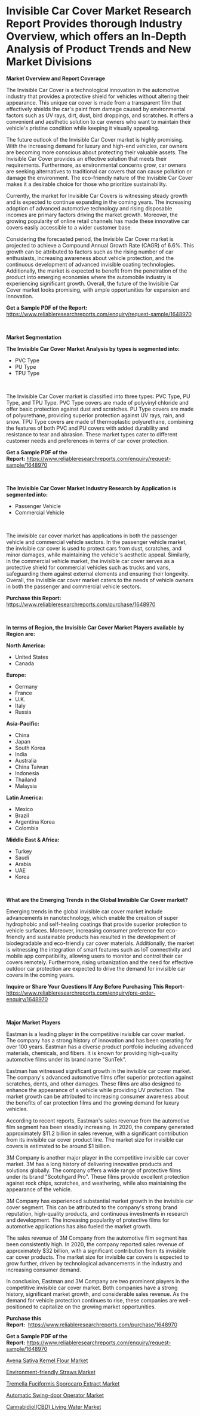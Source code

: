 <p><h1>Invisible Car Cover Market Research Report Provides thorough Industry Overview, which offers an In-Depth Analysis of Product Trends and New Market Divisions</h1></p><p><strong>Market Overview and Report Coverage</strong></p>
<p><p>The Invisible Car Cover is a technological innovation in the automotive industry that provides a protective shield for vehicles without altering their appearance. This unique car cover is made from a transparent film that effectively shields the car's paint from damage caused by environmental factors such as UV rays, dirt, dust, bird droppings, and scratches. It offers a convenient and aesthetic solution to car owners who want to maintain their vehicle's pristine condition while keeping it visually appealing.</p><p>The future outlook of the Invisible Car Cover market is highly promising. With the increasing demand for luxury and high-end vehicles, car owners are becoming more conscious about protecting their valuable assets. The Invisible Car Cover provides an effective solution that meets their requirements. Furthermore, as environmental concerns grow, car owners are seeking alternatives to traditional car covers that can cause pollution or damage the environment. The eco-friendly nature of the Invisible Car Cover makes it a desirable choice for those who prioritize sustainability.</p><p>Currently, the market for Invisible Car Covers is witnessing steady growth and is expected to continue expanding in the coming years. The increasing adoption of advanced automotive technology and rising disposable incomes are primary factors driving the market growth. Moreover, the growing popularity of online retail channels has made these innovative car covers easily accessible to a wider customer base.</p><p>Considering the forecasted period, the Invisible Car Cover market is projected to achieve a Compound Annual Growth Rate (CAGR) of 6.6%. This growth can be attributed to factors such as the rising number of car enthusiasts, increasing awareness about vehicle protection, and the continuous development of advanced invisible coating technologies. Additionally, the market is expected to benefit from the penetration of the product into emerging economies where the automobile industry is experiencing significant growth. Overall, the future of the Invisible Car Cover market looks promising, with ample opportunities for expansion and innovation.</p></p>
<p><strong>Get a Sample PDF of the Report:</strong> <a href="https://www.reliableresearchreports.com/enquiry/request-sample/1648970">https://www.reliableresearchreports.com/enquiry/request-sample/1648970</a></p>
<p>&nbsp;</p>
<p><strong>Market Segmentation</strong></p>
<p><strong>The Invisible Car Cover Market Analysis by types is segmented into:</strong></p>
<p><ul><li>PVC Type</li><li>PU Type</li><li>TPU Type</li></ul></p>
<p>&nbsp;</p>
<p><p>The Invisible Car Cover market is classified into three types: PVC Type, PU Type, and TPU Type. PVC Type covers are made of polyvinyl chloride and offer basic protection against dust and scratches. PU Type covers are made of polyurethane, providing superior protection against UV rays, rain, and snow. TPU Type covers are made of thermoplastic polyurethane, combining the features of both PVC and PU covers with added durability and resistance to tear and abrasion. These market types cater to different customer needs and preferences in terms of car cover protection.</p></p>
<p><strong>Get a Sample PDF of the Report:</strong>&nbsp;<a href="https://www.reliableresearchreports.com/enquiry/request-sample/1648970">https://www.reliableresearchreports.com/enquiry/request-sample/1648970</a></p>
<p>&nbsp;</p>
<p><strong>The Invisible Car Cover Market Industry Research by Application is segmented into:</strong></p>
<p><ul><li>Passenger Vehicle</li><li>Commercial Vehicle</li></ul></p>
<p>&nbsp;</p>
<p><p>The invisible car cover market has applications in both the passenger vehicle and commercial vehicle sectors. In the passenger vehicle market, the invisible car cover is used to protect cars from dust, scratches, and minor damages, while maintaining the vehicle's aesthetic appeal. Similarly, in the commercial vehicle market, the invisible car cover serves as a protective shield for commercial vehicles such as trucks and vans, safeguarding them against external elements and ensuring their longevity. Overall, the invisible car cover market caters to the needs of vehicle owners in both the passenger and commercial vehicle sectors.</p></p>
<p><strong>Purchase this Report:</strong>&nbsp; <a href="https://www.reliableresearchreports.com/purchase/1648970">https://www.reliableresearchreports.com/purchase/1648970</a></p>
<p>&nbsp;</p>
<p><strong>In terms of Region, the Invisible Car Cover Market Players available by Region are:</strong></p>
<p>
    <p> <strong> North America: </strong>
        <ul>
            <li>United States</li>
            <li>Canada</li>
        </ul>
        </p> 
    <p> <strong> Europe: </strong>
        <ul>
            <li>Germany</li>
            <li>France</li>
            <li>U.K.</li>
            <li>Italy</li>
            <li>Russia</li>
        </ul>
        </p> 
    <p> <strong> Asia-Pacific: </strong>
        <ul>
            <li>China</li>
            <li>Japan</li>
            <li>South Korea</li>
            <li>India</li>
            <li>Australia</li>
            <li>China Taiwan</li>
            <li>Indonesia</li>
            <li>Thailand</li>
            <li>Malaysia</li>
        </ul>
        </p> 
    <p> <strong> Latin America: </strong>
        <ul>
            <li>Mexico</li>
            <li>Brazil</li>
            <li>Argentina Korea</li>
            <li>Colombia</li>
        </ul>
        </p> 
    <p> <strong> Middle East & Africa: </strong>
        <ul>
            <li>Turkey</li>
            <li>Saudi</li>
            <li>Arabia</li>
            <li>UAE</li>
            <li>Korea</li>
        </ul>
    </p>
    </p>
<p>&nbsp;</p>
<p><strong>What are the Emerging Trends in the Global Invisible Car Cover market?</strong></p>
<p><p>Emerging trends in the global invisible car cover market include advancements in nanotechnology, which enable the creation of super hydrophobic and self-healing coatings that provide superior protection to vehicle surfaces. Moreover, increasing consumer preference for eco-friendly and sustainable products has resulted in the development of biodegradable and eco-friendly car cover materials. Additionally, the market is witnessing the integration of smart features such as IoT connectivity and mobile app compatibility, allowing users to monitor and control their car covers remotely. Furthermore, rising urbanization and the need for effective outdoor car protection are expected to drive the demand for invisible car covers in the coming years.</p></p>
<p><strong>Inquire or Share Your Questions If Any Before Purchasing This Report</strong>- <a href="https://www.reliableresearchreports.com/enquiry/pre-order-enquiry/1648970">https://www.reliableresearchreports.com/enquiry/pre-order-enquiry/1648970</a></p>
<p>&nbsp;</p>
<p><strong>Major Market Players</strong></p>
<p><p>Eastman is a leading player in the competitive invisible car cover market. The company has a strong history of innovation and has been operating for over 100 years. Eastman has a diverse product portfolio including advanced materials, chemicals, and fibers. It is known for providing high-quality automotive films under its brand name "SunTek". </p><p>Eastman has witnessed significant growth in the invisible car cover market. The company's advanced automotive films offer superior protection against scratches, dents, and other damages. These films are also designed to enhance the appearance of a vehicle while providing UV protection. The market growth can be attributed to increasing consumer awareness about the benefits of car protection films and the growing demand for luxury vehicles.</p><p>According to recent reports, Eastman's sales revenue from the automotive film segment has been steadily increasing. In 2020, the company generated approximately $11.2 billion in sales revenue, with a significant contribution from its invisible car cover product line. The market size for invisible car covers is estimated to be around $1 billion.</p><p>3M Company is another major player in the competitive invisible car cover market. 3M has a long history of delivering innovative products and solutions globally. The company offers a wide range of protective films under its brand "Scotchgard Pro". These films provide excellent protection against rock chips, scratches, and weathering, while also maintaining the appearance of the vehicle.</p><p>3M Company has experienced substantial market growth in the invisible car cover segment. This can be attributed to the company's strong brand reputation, high-quality products, and continuous investments in research and development. The increasing popularity of protective films for automotive applications has also fueled the market growth.</p><p>The sales revenue of 3M Company from the automotive film segment has been consistently high. In 2020, the company reported sales revenue of approximately $32 billion, with a significant contribution from its invisible car cover products. The market size for invisible car covers is expected to grow further, driven by technological advancements in the industry and increasing consumer demand.</p><p>In conclusion, Eastman and 3M Company are two prominent players in the competitive invisible car cover market. Both companies have a strong history, significant market growth, and considerable sales revenue. As the demand for vehicle protection continues to rise, these companies are well-positioned to capitalize on the growing market opportunities.</p></p>
<p><strong>Purchase this Report:</strong>&nbsp;&nbsp;<a href="https://www.reliableresearchreports.com/purchase/1648970">https://www.reliableresearchreports.com/purchase/1648970</a></p>
<p></p>
<p><strong>Get a Sample PDF of the Report:</strong>&nbsp;<a href="https://www.reliableresearchreports.com/enquiry/request-sample/1648970">https://www.reliableresearchreports.com/enquiry/request-sample/1648970</a></p>
<p><p><a href="https://github.com/aashishrp02/Market-Research-Report-List-1/blob/main/avena-sativa-kernel-flour-market.md">Avena Sativa Kernel Flour Market</a></p><p><a href="https://medium.com/@emilywest91/environment-friendly-straws-market-analysis-and-sze-forecasted-for-period-from-2023-to-2030-d0cdfe3ae8e7">Environment-friendly Straws Market</a></p><p><a href="https://github.com/aashishrp/Market-Research-Report-List-1/blob/main/tremella-fuciformis-sporocarp-extract-market.md">Tremella Fuciformis Sporocarp Extract Market</a></p><p><a href="https://medium.com/@jackytorphy/automatic-swing-door-operator-market-focuses-on-market-share-size-and-projected-forecast-till-2030-d931b6808d19">Automatic Swing-door Operator Market</a></p><p><a href="https://medium.com/@vergiekunze/cannabidiol-cbd-living-water-market-exploring-market-share-market-trends-and-future-growth-b30e158b7787">Cannabidiol(CBD) Living Water Market</a></p></p>